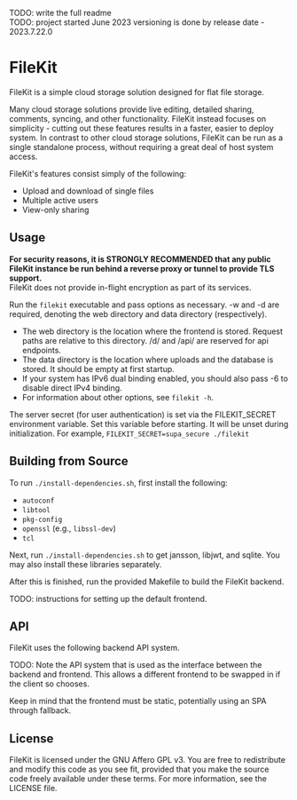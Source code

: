 TODO: write the full readme\
TODO: project started June 2023 versioning is done by release date - 2023.7.22.0

# FileKit

FileKit is a simple cloud storage solution designed for flat file storage.

Many cloud storage solutions provide live editing, detailed sharing, comments,
syncing, and other functionality. FileKit instead focuses on simplicity -
cutting out these features results in a faster, easier to deploy system. In
contrast to other cloud storage solutions, FileKit can be run as a single
standalone process, without requiring a great deal of host system access.

FileKit's features consist simply of the following:

- Upload and download of single files
- Multiple active users
- View-only sharing

## Usage

**For security reasons, it is STRONGLY RECOMMENDED that any public FileKit
instance be run behind a reverse proxy or tunnel to provide TLS support.**\
FileKit does not provide in-flight encryption as part of its services.

Run the `filekit` executable and pass options as necessary. -w and -d are
required, denoting the web directory and data directory (respectively).

- The web directory is the location where the frontend is stored. Request paths
  are relative to this directory. /d/ and /api/ are reserved for api endpoints.
- The data directory is the location where uploads and the database is stored.
  It should be empty at first startup.
- If your system has IPv6 dual binding enabled, you should also pass -6 to
  disable direct IPv4 binding.
- For information about other options, see `filekit -h`.

The server secret (for user authentication) is set via the FILEKIT_SECRET
environment variable. Set this variable before starting. It will be unset during
initialization. For example, `FILEKIT_SECRET=supa_secure ./filekit`

## Building from Source

To run `./install-dependencies.sh`, first install the following:

- `autoconf`
- `libtool`
- `pkg-config`
- `openssl` (e.g., `libssl-dev`)
- `tcl`

Next, run `./install-dependencies.sh` to get jansson, libjwt, and sqlite. You
may also install these libraries separately.

After this is finished, run the provided Makefile to build the FileKit backend.

TODO: instructions for setting up the default frontend.

## API

FileKit uses the following backend API system.

TODO: Note the API system that is used as the interface between the backend and
frontend. This allows a different frontend to be swapped in if the client so
chooses.

Keep in mind that the frontend must be static, potentially using an SPA through
fallback.

## License

FileKit is licensed under the GNU Affero GPL v3. You are free to redistribute
and modify this code as you see fit, provided that you make the source code
freely available under these terms. For more information, see the LICENSE file.

